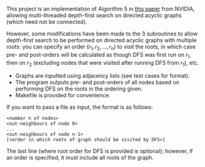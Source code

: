 This project is an implementation of Algorithm 5 in [this paper](https://research.nvidia.com/sites/default/files/publications/nvr-2017-001.pdf) from NVIDIA, allowing multi-threaded depth-first search on directed acyclic graphs (which need not be connected).

However, some modifications have been made to the 3 subroutines to allow depth-first search to be performed
on directed acyclic graphs with multiple roots: you can specify an order $(r_1, r_2, ..., r_n)$ to visit the roots, 
in which case pre- and post-orders will be calculated as though DFS was first run on $r_1$, then on $r_2$ (excluding
nodes that were visited after running DFS from $r_1$), etc.

- Graphs are inputted using adjacency lists (see test cases for format).
- The program outputs pre- and post-orders of all nodes based on performing DFS on the roots in the ordering given.
- Makefile is provided for convenience.

If you want to pass a file as input, the format is as follows:
```
<number n of nodes>
<out-neighbours of node 0>
...
<out-neighbours of node n-1>
[<order in which roots of graph should be visited by DFS>]
```
The last line (where root order for DFS is provided is optional); however, if an order is specified, it must include all roots
of the graph.
